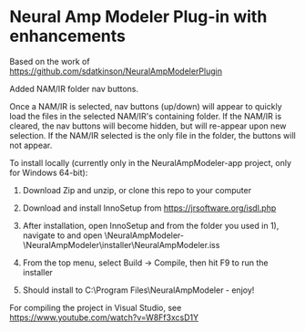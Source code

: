 # Neural Amp Modeler Plug-in with enhancements

Based on the work of https://github.com/sdatkinson/NeuralAmpModelerPlugin

Added NAM/IR folder nav buttons.

Once a NAM/IR is selected, nav buttons (up/down) will appear to quickly load the files in the selected NAM/IR's containing folder. If the NAM/IR is cleared, the nav buttons will become hidden, but will re-appear upon new selection. If the NAM/IR selected is the only file in the folder, the buttons will not appear.




To install locally (currently only in the NeuralAmpModeler-app project, only for Windows 64-bit):

1) Download Zip and unzip, or clone this repo to your computer

2) Download and install InnoSetup from https://jrsoftware.org/isdl.php

3) After installation, open InnoSetup and from the folder you used in 1), 
	navigate to and open \NeuralAmpModeler-\NeuralAmpModeler\installer\NeuralAmpModeler.iss
	
4) From the top menu, select Build -> Compile, then hit F9 to run the installer

5) Should install to C:\Program Files\NeuralAmpModeler - enjoy!



For compiling the project in Visual Studio, see https://www.youtube.com/watch?v=W8Ff3xcsD1Y
